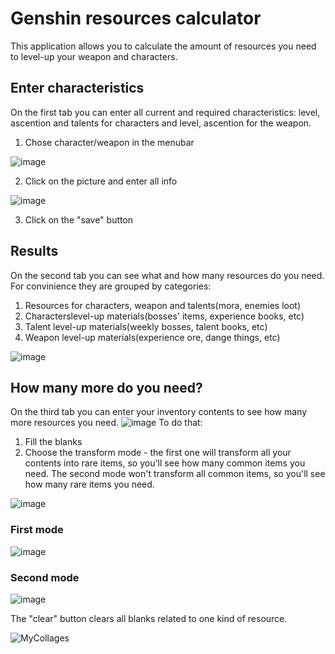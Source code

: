 # Genshin resources calculator
This application allows you to calculate the amount of resources you need to level-up your weapon and characters.

## Enter characteristics
On the first tab you can enter all current and required characteristics: level, ascention and talents for characters and level, ascention for the weapon.

1. Chose character/weapon in the menubar

![image](https://user-images.githubusercontent.com/111587372/188546758-5e7dd26e-aa99-42c3-bf22-520ae6045d18.png)

2. Click on the picture and enter all info

![image](https://user-images.githubusercontent.com/111587372/188547041-c317334a-5482-4cf9-8c92-cb5d4ddedb6d.png)

3. Click on the "save" button

## Results
On the second tab you can see what and how many resources do you need. 
For convinience they are grouped by categories:
1. Resources for characters, weapon and talents(mora, enemies loot)
2. Characterslevel-up materials(bosses' items, experience books, etc)
3. Talent level-up materials(weekly bosses, talent books, etc) 
4. Weapon level-up materials(experience ore, dange things, etc)

![image](https://user-images.githubusercontent.com/111587372/188550442-8fcde8df-4fa4-4c3e-8a96-82977905e9f5.png)

## How many more do you need?
On the third tab you can enter your inventory contents to see how many more resources you need.
![image](https://user-images.githubusercontent.com/111587372/188857196-135ddf20-d745-40a6-966a-950bb58741c9.png)
To do that:
1. Fill the blanks
2. Choose the transform mode - the first one will transform all your contents into rare items, so you'll see how many common items you need. The second mode won't transform all common items, so you'll see how many rare items you need.

![image](https://user-images.githubusercontent.com/111587372/188858217-eacbf1e7-e708-496b-9124-29b6a4d2670b.png)

### First mode

![image](https://user-images.githubusercontent.com/111587372/188858331-d1dcb299-ba79-4058-8fda-f1514268260e.png)

### Second mode

![image](https://user-images.githubusercontent.com/111587372/188858416-17fc951c-a410-45ba-8720-13652335b6eb.png)

The "clear" button clears all blanks related to one kind of resource.

![MyCollages](https://user-images.githubusercontent.com/111587372/188860045-c74efd4f-0240-4810-bca6-592dab3fcf3e.jpg)

